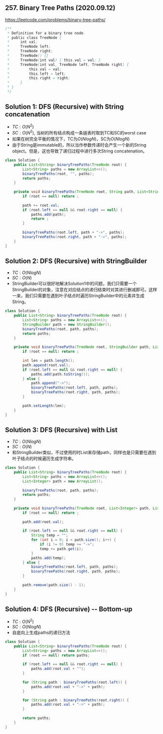 ## 257. Binary Tree Paths (2020.09.12)

https://leetcode.com/problems/binary-tree-paths/


```java
/**
 * Definition for a binary tree node.
 * public class TreeNode {
 *     int val;
 *     TreeNode left;
 *     TreeNode right;
 *     TreeNode() {}
 *     TreeNode(int val) { this.val = val; }
 *     TreeNode(int val, TreeNode left, TreeNode right) {
 *         this.val = val;
 *         this.left = left;
 *         this.right = right;
 *     }
 * }
 */
```

## Solution 1: DFS (Recursive) with String concatenation

- $TC:O(N^2)$
- $SC:O(N^2)$, 当树的所有结点构成一条链表时取到TC和SC的worst case
- 如果在树完全平衡的情况下，TC为$O(NlogN)$，SC为$O(NlogN)$
- 由于String是immutable的，所以当作参数传递时会产生一个新的String object。但是，这也导致了递归过程中进行多次String concatenation。

```java
class Solution {
    public List<String> binaryTreePaths(TreeNode root) {
        List<String> paths = new ArrayList<>();
        binaryTreePaths(root, "", paths);
        return paths;
    }
    
    private void binaryTreePaths(TreeNode root, String path, List<String> paths) {
        if (root == null) return ;
        
        path += root.val;
        if (root.left == null && root.right == null) {
            paths.add(path);
            return ;
        }
        
        binaryTreePaths(root.left, path + "->", paths);
        binaryTreePaths(root.right, path + "->", paths);
    }
}
```

## Solution 2: DFS (Recursive) with StringBuilder

- $TC:O(NlogN)$
- $SC:O(N)$
- StringBuilder可以很好地解决Solution1中的问题，我们只需要一个StringBuilder的对象，注意在对应结点的递归结束时对其进行删减即可。这样一来，我们只需要在遇到叶子结点时遍历StringBuilder中的元素并生成String。

```java
class Solution {
    public List<String> binaryTreePaths(TreeNode root) {
        List<String> paths = new ArrayList<>();
        StringBuilder path = new StringBuilder();
        binaryTreePaths(root, path, paths);
        return paths;
    }
    
    private void binaryTreePaths(TreeNode root, StringBuilder path, List<String> paths) {
        if (root == null) return ;
        
        int len = path.length();
        path.append(root.val);
        if (root.left == null && root.right == null) {
            paths.add(path.toString());
        } else {
            path.append("->");
            binaryTreePaths(root.left, path, paths);
            binaryTreePaths(root.right, path, paths);
        }
        
        path.setLength(len);
    }
}
```

## Solution 3: DFS (Recursive) with List

- $TC:O(NlogN)$
- $SC:O(N)$
- 和StringBuilder类似，不过使用的时List来存储path，同样也是只需要在遇到叶子结点的时候遍历生成字符串。

```java
class Solution {
    public List<String> binaryTreePaths(TreeNode root) {
        List<String> paths = new ArrayList<>();
        List<Integer> path = new ArrayList();
        
        binaryTreePaths(root, path, paths);
        return paths;
    }
    
    private void binaryTreePaths(TreeNode root, List<Integer> path, List<String> paths) {
        if (root == null) return ;
        
        path.add(root.val);
        
        if (root.left == null && root.right == null) {
            String temp = "";
            for (int i = 0; i < path.size(); i++) {
                if (i != 0) temp += "->";
                temp += path.get(i);
            }
            paths.add(temp);
        } else {
            binaryTreePaths(root.left, path, paths);
            binaryTreePaths(root.right, path, paths);
        }
        
        path.remove(path.size() - 1);
    }
}
```

## Solution 4: DFS (Recursive) -- Bottom-up

- $TC:O(N^2)$
- $SC:O(NlogN)$
- 自底向上生成paths的递归方法

```java
class Solution {
    public List<String> binaryTreePaths(TreeNode root) {
        List<String> paths = new ArrayList<>();
        if (root == null) return paths;
        
        if (root.left == null && root.right == null) {
            paths.add(root.val + "");
        }
        
        for (String path : binaryTreePaths(root.left)) {
            paths.add(root.val + "->" + path);
        }

        for (String path : binaryTreePaths(root.right)) {
            paths.add(root.val + "->" + path);
        }
        
        return paths;
    }
}
```

